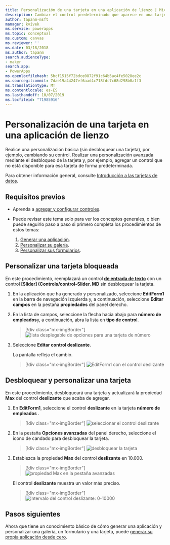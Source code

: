 ```yaml
---
title: Personalización de una tarjeta en una aplicación de lienzo | Microsoft Docs
description: Cambiar el control predeterminado que aparece en una tarjeta en un formulario de detalles o de edición en una aplicación de lienzo
author: tapanm-msft
manager: kvivek
ms.service: powerapps
ms.topic: conceptual
ms.custom: canvas
ms.reviewer: ''
ms.date: 03/18/2018
ms.author: tapanm
search.audienceType:
- maker
search.app:
- PowerApps
ms.openlocfilehash: 5bcf1515f72bdce0872f91c64b5ac4fe5028ee2c
ms.sourcegitcommit: 7dae19a44247ef6aad4c718fdc7c68d298b0a1f3
ms.translationtype: MT
ms.contentlocale: es-ES
ms.lasthandoff: 10/07/2019
ms.locfileid: "71985916"
---
```

# <a name="customize-a-card-in-a-canvas-app"></a>Personalización de una tarjeta en una aplicación de lienzo

Realice una personalización básica (sin desbloquear una tarjeta), por ejemplo, cambiando su control. Realizar una personalización avanzada mediante el desbloqueo de la tarjeta y, por ejemplo, agregar un control que no está disponible para esa tarjeta de forma predeterminada.

Para obtener información general, consulte [Introducción a las tarjetas de datos](working-with-cards.md).

## <a name="prerequisites"></a>Requisitos previos

- Aprenda a [agregar y configurar controles](add-configure-controls.md).
- Puede revisar este tema solo para ver los conceptos generales, o bien puede seguirlo paso a paso si primero completa los procedimientos de estos temas:

    1. [Generar una aplicación](data-platform-create-app.md).
    1. [Personalizar su galería](customize-layout-sharepoint.md).
    1. [Personalizar sus formularios](customize-forms-sharepoint.md).

## <a name="customize-a-locked-card"></a>Personalizar una tarjeta bloqueada

En este procedimiento, reemplazará un control **[de entrada de texto](controls/control-text-input.md)** con un control **[Slider] (Controls/control-Slider. MD** sin desbloquear la tarjeta.

1. En la aplicación que ha generado y personalizado, seleccione **EditForm1** en la barra de navegación izquierda y, a continuación, seleccione **Editar campos** en la pestaña **propiedades** del panel derecho.

1. En la lista de campos, seleccione la flecha hacia abajo para **número de empleados**y, a continuación, abra la lista en **tipo de control**.

    > [!div class="mx-imgBorder"]
    > ![lista desplegable de opciones para una tarjeta de número](./media/customize-card/card-selector.png)

1. Seleccione **Editar control deslizante**.

    La pantalla refleja el cambio.

    > [!div class="mx-imgBorder"]
    > ![EditForm1 con el control deslizante](./media/customize-card/add-slider.png)

## <a name="unlock-and-customize-a-card"></a>Desbloquear y personalizar una tarjeta

En este procedimiento, desbloqueará una tarjeta y actualizará la propiedad **Max** del control **deslizante** que acaba de agregar.

1. En **EditForm1**, seleccione el control **deslizante** en la tarjeta **número de empleados** .

    > [!div class="mx-imgBorder"]
    > ![seleccionar el control deslizante](./media/customize-card/select-slider.png)

1. En la pestaña **Opciones avanzadas** del panel derecho, seleccione el icono de candado para desbloquear la tarjeta.

    > [!div class="mx-imgBorder"]
    > ![desbloquear la tarjeta](./media/customize-card/lock-icon.png)

1. Establezca la propiedad **Max** del control **deslizante** en 10.000.

    > [!div class="mx-imgBorder"]
    > ![propiedad Max en la pestaña avanzadas](./media/customize-card/max-property.png)

    El control **deslizante** muestra un valor más preciso.

    > [!div class="mx-imgBorder"]
    > ![intervalo del control deslizante: 0-10000](./media/customize-card/final-slider.png)

## <a name="next-steps"></a>Pasos siguientes

Ahora que tiene un conocimiento básico de cómo generar una aplicación y personalizar una galería, un formulario y una tarjeta, puede [generar su propia aplicación desde cero](data-platform-create-app-scratch.md).